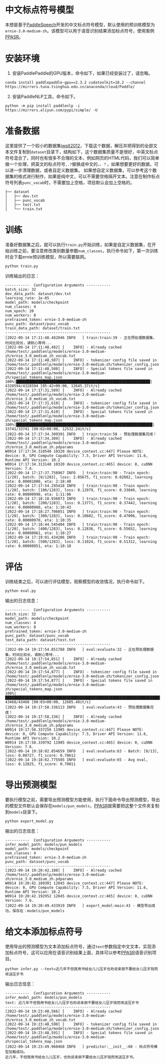 # 中文标点符号模型

本想是基于[PaddleSpeech](https://github.com/paddlepaddle/PaddleSpeech)开发的中文标点符号模型，默认使用的预训练模型为`ernie-3.0-medium-zh`。该模型可以用于语音识别结果添加标点符号，使用案例[PPASR](https://github.com/yeyupiaoling/PPASR)。


# 安装环境
 1. 安装PaddlePaddle的GPU版本，命令如下，如果已经安装过了，请忽略。
```shell
conda install paddlepaddle-gpu==2.3.2 cudatoolkit=10.2 --channel https://mirrors.tuna.tsinghua.edu.cn/anaconda/cloud/Paddle/
```

2. 安装PaddleNLP工具，命令如下。
```shell
python -m pip install paddlenlp -i https://mirrors.aliyun.com/pypi/simple/ -U
```

# 准备数据

这里提供了一个较小的数据集[iwslt2012](https://paddlespeech.bj.bcebos.com/datasets/iwslt2012.tar.gz)，下载这个数据，解压并把得到的全部文本文件复制到`dataset`目录下，结构如下，这个数据集质量不是很好，中英文标点符号混合了，同时也有很多不合理的文本，例如网页的HTML代码，我们可以简单做一个处理，把英文的标点符号`,.?`替换成中文的`，。？`，如果想要更好的数据，可以进一步清理数据，或者自定义数据集。
如果想自定义数据集，可以参考这个数据集的格式进行制作，如果是纯中文，可以不需要空格隔开文本。注意在制作标点符号列表`punc_vocab`时，不需要加上空格，项目默认会加上空格的。

```
├── dataset
│   ├── dev.txt
│   ├── punc_vocab
│   ├── test.txt
│   └── train.txt
```

# 训练

准备好数据集之后，就可以执行`train.py`开始训练，如果是自定义数据集，在开始训练之前，要注意修改类别数量参数`num_classes`，执行命令如下，第一次训练时会下载ernie预训练模型，所以需要联网。
```shell
python train.py
```

训练输出的日志：
```
-----------  Configuration Arguments -----------
batch_size: 32
dev_data_path: dataset/dev.txt
learning_rate: 1e-05
model_path: models/checkpoint
num_classes: 4
num_epoch: 20
num_workers: 8
pretrained_token: ernie-3.0-medium-zh
punc_path: dataset/punc_vocab
train_data_path: dataset/train.txt
------------------------------------------------
[2022-09-14 17:11:48.482046 INFO   ] train:train:39 - 正在预处理数据集，时间比较长，请耐心等待...
[2022-09-14 17:11:48,482] [    INFO] - Already cached /home/test/.paddlenlp/models/ernie-3.0-medium-zh/ernie_3.0_medium_zh_vocab.txt
[2022-09-14 17:11:48,507] [    INFO] - tokenizer config file saved in /home/test/.paddlenlp/models/ernie-3.0-medium-zh/tokenizer_config.json
[2022-09-14 17:11:48,508] [    INFO] - Special tokens file saved in /home/test/.paddlenlp/models/ernie-3.0-medium-zh/special_tokens_map.json
100%|█████████████████████████████████████████████████████████████| 4328594/4328594 [05:42<00:00, 12645.37it/s]
[2022-09-14 17:17:31,589] [    INFO] - Already cached /home/test/.paddlenlp/models/ernie-3.0-medium-zh/ernie_3.0_medium_zh_vocab.txt
[2022-09-14 17:17:31,610] [    INFO] - tokenizer config file saved in /home/test/.paddlenlp/models/ernie-3.0-medium-zh/tokenizer_config.json
[2022-09-14 17:17:31,610] [    INFO] - Special tokens file saved in /home/test/.paddlenlp/models/ernie-3.0-medium-zh/special_tokens_map.json
100%|██████████████████████████████████████████████████████████████| 33741/33741 [00:02<00:00, 12532.24it/s]
[2022-09-14 17:17:34.309391 INFO   ] train:train:58 - 预处理数据集完成！
[2022-09-14 17:17:34,309] [    INFO] - Already cached /home/test/.paddlenlp/models/ernie-3.0-medium-zh/ernie_3.0_medium_zh.pdparams
W0914 17:17:34.310540 10320 device_context.cc:447] Please NOTE: device: 0, GPU Compute Capability: 7.5, Driver API Version: 11.6, Runtime API Version: 10.2
W0914 17:17:34.313140 10320 device_context.cc:465] device: 0, cuDNN Version: 7.6.
[2022-09-14 17:17:37.758967 INFO   ] train:train:90 - Train epoch: [1/20], batch: [0/1283], loss: 2.05675, f1_score: 0.02082, learning rate: 0.00001000, eta: 2:18:40
[2022-09-14 17:17:54.295418 INFO   ] train:train:90 - Train epoch: [1/20], batch: [100/1283], loss: 0.12979, f1_score: 0.33040, learning rate: 0.00000990, eta: 1:11:06
[2022-09-14 17:18:10.936073 INFO   ] train:train:90 - Train epoch: [1/20], batch: [200/1283], loss: 0.13771, f1_score: 0.37442, learning rate: 0.00000980, eta: 1:10:43
[2022-09-14 17:18:27.706051 INFO   ] train:train:90 - Train epoch: [1/20], batch: [300/1283], loss: 0.10602, f1_score: 0.47096, learning rate: 0.00000970, eta: 1:10:35
[2022-09-14 17:18:44.545404 INFO   ] train:train:90 - Train epoch: [1/20], batch: [400/1283], loss: 0.12836, f1_score: 0.55652, learning rate: 0.00000961, eta: 1:10:27
[2022-09-14 17:19:01.434206 INFO   ] train:train:90 - Train epoch: [1/20], batch: [500/1283], loss: 0.11024, f1_score: 0.51312, learning rate: 0.00000951, eta: 1:10:18
```


# 评估

训练结束之后，可以进行评估模型，观察模型的收敛情况，执行命令如下。
```shell
python eval.py
```

输出的日志信息：
```
-----------  Configuration Arguments -----------
batch_size: 32
model_path: models/checkpoint
num_classes: 4
num_workers: 8
pretrained_token: ernie-3.0-medium-zh
punc_path: dataset/punc_vocab
test_data_path: dataset/test.txt
------------------------------------------------
[2022-09-14 19:17:54.851788 INFO   ] eval:evaluate:32 - 正在预处理数据集，时间比较长，请耐心等待...
[2022-09-14 19:17:54,851] [    INFO] - Already cached /home/test/.paddlenlp/models/ernie-3.0-medium-zh/ernie_3.0_medium_zh_vocab.txt
[2022-09-14 19:17:54,877] [    INFO] - tokenizer config file saved in /home/test/.paddlenlp/models/ernie-3.0-medium-zh/tokenizer_config.json
[2022-09-14 19:17:54,877] [    INFO] - Special tokens file saved in /home/test/.paddlenlp/models/ernie-3.0-medium-zh/special_tokens_map.json
100%|████████████████████████████████████████████████████████████████████████████████████| 43468/43468 [00:03<00:00, 12605.40it/s]
[2022-09-14 19:17:58.336113 INFO   ] eval:evaluate:43 - 预处理数据集完成！
[2022-09-14 19:17:58,336] [    INFO] - Already cached /home/test/.paddlenlp/models/ernie-3.0-medium-zh/ernie_3.0_medium_zh.pdparams
W0914 19:17:58.337256 11985 device_context.cc:447] Please NOTE: device: 0, GPU Compute Capability: 7.5, Driver API Version: 11.6, Runtime API Version: 10.2
W0914 19:17:58.339792 11985 device_context.cc:465] device: 0, cuDNN Version: 7.6.
[2022-09-14 19:18:02.054659 INFO   ] eval:evaluate:63 - Batch: [0/13], loss: 0.08727, f1_score: 0.78612
[2022-09-14 19:18:02.775505 INFO   ] eval:evaluate:65 - Avg eval, loss: 0.12825, f1_score: 0.70011
```

# 导出预测模型

要执行模型之前，需要导出预测模型方能使用，执行下面命令导出预测模型，导出的模型文件默认会保存在`models/pun_models`，[PPASR](https://github.com/yeyupiaoling/PPASR)就需要把这整个文件夹复制到`models`目录下。
```shell
python export_model.py
```

输出的日志信息：
```
-----------  Configuration Arguments -----------
infer_model_path: models/pun_models
model_path: models/checkpoint
num_classes: 4
pretrained_token: ernie-3.0-medium-zh
punc_path: dataset/punc_vocab
------------------------------------------------
[2022-09-14 19:20:42,188] [    INFO] - Already cached /home/test/.paddlenlp/models/ernie-3.0-medium-zh/ernie_3.0_medium_zh.pdparams
W0914 19:20:42.189301 12045 device_context.cc:447] Please NOTE: device: 0, GPU Compute Capability: 7.5, Driver API Version: 11.6, Runtime API Version: 10.2
W0914 19:20:42.192952 12045 device_context.cc:465] device: 0, cuDNN Version: 7.6.
[2022-09-14 19:20:49.433919 INFO   ] export_model:main:43 - 模型导出成功，保存在：models/pun_models
```


# 给文本添加标点符号

使用导出的预测模型为文本添加标点符号，通过`text`参数指定中文文本，实现添加标点符号，这可以应用在语音识别结果上面，具体可以参考[PPASR](https://github.com/yeyupiaoling/PPASR)语音识别项目。
```shell
python infer.py --text=近几年不但我用书给女儿儿压岁也劝说亲朋不要给女儿压岁钱而改送压岁书
```

输出日志信息：
```
-----------  Configuration Arguments -----------
infer_model_path: models/pun_models
text: 近几年不但我用书给女儿儿压岁也劝说亲朋不要给女儿压岁钱而改送压岁书
------------------------------------------------
[2022-09-14 19:23:48,566] [    INFO] - Already cached /home/test/.paddlenlp/models/ernie-3.0-medium-zh/ernie_3.0_medium_zh_vocab.txt
[2022-09-14 19:23:48,590] [    INFO] - tokenizer config file saved in /home/test/.paddlenlp/models/ernie-3.0-medium-zh/tokenizer_config.json
[2022-09-14 19:23:48,591] [    INFO] - Special tokens file saved in /home/test/.paddlenlp/models/ernie-3.0-medium-zh/special_tokens_map.json
[2022-09-14 19:23:49.960468 INFO   ] predictor:__init__:60 - 标点符号模型加载成功。
近几年，不但我用书给女儿儿压岁，也劝说亲朋不要给女儿压岁钱而改送压岁书。
```